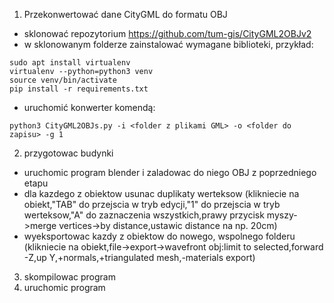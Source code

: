 1. Przekonwertować dane CityGML do formatu OBJ
- sklonować repozytorium https://github.com/tum-gis/CityGML2OBJv2
- w sklonowanym folderze zainstalować wymagane biblioteki, przykład:
```
sudo apt install virtualenv
virtualenv --python=python3 venv
source venv/bin/activate
pip install -r requirements.txt
```
- uruchomić konwerter komendą:
```
python3 CityGML2OBJs.py -i <folder z plikami GML> -o <folder do zapisu> -g 1
```
2. przygotowac budynki
- uruchomic program blender i zaladowac do niego OBJ z poprzedniego etapu
- dla kazdego z obiektow usunac duplikaty werteksow (klikniecie na obiekt,"TAB" do przejscia w tryb edycji,"1" do przejscia w tryb werteksow,"A" do zaznaczenia wszystkich,prawy przycisk myszy->merge vertices->by distance,ustawic distance na np. 20cm)
- wyeksportowac kazdy z obiektow do nowego, wspolnego folderu (klikniecie na obiekt,file->export->wavefront obj:limit to selected,forward -Z,up Y,+normals,+triangulated mesh,-materials export)
3. skompilowac program
4. uruchomic program